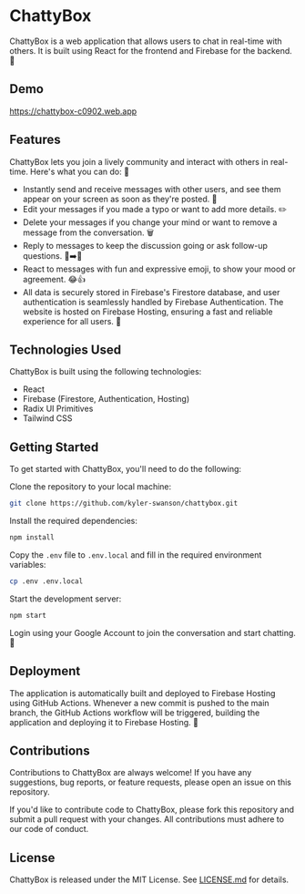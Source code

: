 # ChattyBox

ChattyBox is a web application that allows users to chat in real-time with others. It is built using React for the frontend and Firebase for the backend. 🚀

## Demo

https://chattybox-c0902.web.app

## Features

ChattyBox lets you join a lively community and interact with others in real-time. Here's what you can do: 🎉

- Instantly send and receive messages with other users, and see them appear on your screen as soon as they're posted. 💬
- Edit your messages if you made a typo or want to add more details. ✏️
- Delete your messages if you change your mind or want to remove a message from the conversation. 🗑️
- Reply to messages to keep the discussion going or ask follow-up questions. 💬➡️💬
- React to messages with fun and expressive emoji, to show your mood or agreement. 😂👍
- All data is securely stored in Firebase's Firestore database, and user authentication is seamlessly handled by Firebase Authentication. The website is hosted on Firebase Hosting, ensuring a fast and reliable experience for all users. 🚀

## Technologies Used

ChattyBox is built using the following technologies:

- React
- Firebase (Firestore, Authentication, Hosting)
- Radix UI Primitives
- Tailwind CSS

## Getting Started

To get started with ChattyBox, you'll need to do the following:

Clone the repository to your local machine:

```bash
git clone https://github.com/kyler-swanson/chattybox.git
```

Install the required dependencies:

```bash
npm install
```

Copy the `.env` file to `.env.local` and fill in the required environment variables:

```bash
cp .env .env.local
```

Start the development server:

```bash
npm start
```

Login using your Google Account to join the conversation and start chatting. 🎉

## Deployment

The application is automatically built and deployed to Firebase Hosting using GitHub Actions. Whenever a new commit is pushed to the main branch, the GitHub Actions workflow will be triggered, building the application and deploying it to Firebase Hosting. 🚀

## Contributions

Contributions to ChattyBox are always welcome! If you have any suggestions, bug reports, or feature requests, please open an issue on this repository.

If you'd like to contribute code to ChattyBox, please fork this repository and submit a pull request with your changes. All contributions must adhere to our code of conduct.

## License

ChattyBox is released under the MIT License. See [LICENSE.md](https://github.com/kyler-swanson/chattybox/blob/main/LICENSE.md) for details.
